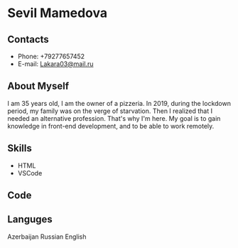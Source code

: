# Sevil Mamedova
## Contacts
* Phone: +79277657452 
* E-mail:  <Lakara03@mail.ru>
## About Myself
I am 35 years old, I am the owner of a pizzeria. In 2019, during the lockdown period, my family was on the verge of starvation. Then I realized that I needed an alternative profession. That's why I'm here. My goal is to gain knowledge in front-end development, and to be able to work remotely.
## Skills
* HTML
* VSCode
## Code
## Languges
Azerbaijan
Russian
English
